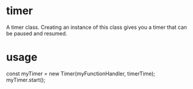 # timer
A timer class. Creating an instance of this class gives you a timer that can be paused and resumed.
# usage
const myTimer = new Timer(myFunctionHandler, timerTime);
myTimer.start();
